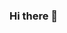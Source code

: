 ### Hi there 👋

<!--
**RWPmadeZaeem/RWPmadeZaeem** is a ✨ _special_ ✨ repository because its `README.md` (this file) appears on your GitHub profile.

Here are some ideas to get you started:

- 🔭 I’m currently working on Data Analytics
- 🌱 I’m currently learning Computer Science
- 👯 I’m looking to collaborate on Big projects
- 💬 Ask me about my philosophy on life.
- 📫 How to reach me: mkhalid.bscs21seecs@seecs.edu.pk
- 😄 Pronouns: He/Him
- ⚡ Fun fact: I love movies and tv shows.
-->
